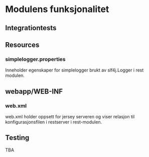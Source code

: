 # Modulens funksjonalitet

## Integrationtests

## Resources
### simplelogger.properties
Inneholder egenskaper for simplelogger brukt av slf4j.Logger i rest modulen. 

## webapp/WEB-INF
### web.xml
web.xml holder oppsett for jersey serveren og viser relasjon til konfigurasjonsfilen i restserver i rest-modulen.

## Testing
TBA
